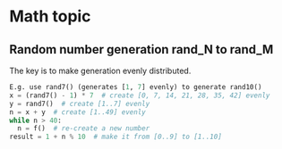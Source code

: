 # Math topic

## Random number generation rand_N to rand_M

The key is to make generation evenly distributed. 

```python
E.g. use rand7() (generates [1, 7] evenly) to generate rand10()
x = (rand7() - 1) * 7  # create [0, 7, 14, 21, 28, 35, 42] evenly
y = rand7()  # create [1..7] evenly
n = x + y  # create [1..49] evenly
while n > 40:
  n = f()  # re-create a new number
result = 1 + n % 10  # make it from [0..9] to [1..10]
```
